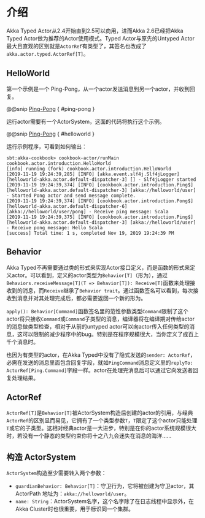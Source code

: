 # 介绍

Akka Typed Actor从2.4开始直到2.5可以商用，进而Akka 2.6已经把Akka Typed Actor做为推荐的Actor使用模式。Typed Actor与原先的Untyped Actor最大且直观的区别就是`ActorRef`有类型了，其签名也改成了`akka.actor.typed.ActorRef[T]`。

## HelloWorld

第一个示例是一个 Ping-Pong，从一个actor发送消息到另一个actor，并收到回复。

@@snip [Ping-Pong](../../../../cookbook-actor/src/main/scala/cookbook/actor/introduction/HelloWorld.scala) { #ping-pong }

运行actor需要有一个ActorSystem，这面的代码将执行这个示例。

@@snip [Ping-Pong](../../../../cookbook-actor/src/main/scala/cookbook/actor/introduction/HelloWorld.scala) { #helloworld }

运行示例程序，可看到如何输出：

```sbtshell
sbt:akka-cookbook> cookbook-actor/runMain cookbook.actor.introduction.HelloWorld
[info] running (fork) cookbook.actor.introduction.HelloWorld 
[2019-11-19 19:24:39,285] [INFO] [akka.event.slf4j.Slf4jLogger] [helloworld-akka.actor.default-dispatcher-3] [] - Slf4jLogger started
[2019-11-19 19:24:39,374] [INFO] [cookbook.actor.introduction.Ping$] [helloworld-akka.actor.default-dispatcher-3] [akka://helloworld/user] - Started Pong actor and send message complete.
[2019-11-19 19:24:39,374] [INFO] [cookbook.actor.introduction.Pong$] [helloworld-akka.actor.default-dispatcher-6] [akka://helloworld/user/pong] - Receive ping message: Scala
[2019-11-19 19:24:39,375] [INFO] [cookbook.actor.introduction.Ping$] [helloworld-akka.actor.default-dispatcher-3] [akka://helloworld/user] - Receive pong message: Hello Scala
[success] Total time: 1 s, completed Nov 19, 2019 19:24:39 PM
```

## Behavior

Akka Typed不再需要通过类的形式来实现Actor接口定义，而是函数的形式来定义actor。可以看到，定义的actor类型为`Behavior[T]`（形为），通过`Behaviors.receiveMessage[T](T => Behavior[T]): Receive[T]`函数来处理接收到的消息，而`Receive`继承了`Behavior trait`。通过函数签名可以看到，每次接收到消息并对其处理完成后，都必需要返回一个新的形为。

`apply(): Behavior[Command]`函数签名里的范性参数类型`Command`限制了这个actor将只接收`Command`或`Command`子类型的消息，编译器将在编译期对传给actor的消息做类型检查，相对于从前的untyped actor可以向actor传入任何类型的消息，这可以限制的减少程序中的bug。特别是在程序规模很大，当你定义了成百上千个消息时。

也因为有类型的actor，在Akka Typed中没有了隐式发送的`sender: ActorRef`，必需在发送的消息里面包含回复字段，就如`PingCommand`消息定义里的`replyTo: ActorRef[Ping.Command]`字段一样。actor在处理完消息后可以通过它向发送者回复处理结果。

## ActorRef

`ActorRef[T]`是`Behavior[T]`被ActorSystem构造后创建的actor的引用，与经典`ActorRef`的区别显而易见，它拥有了一个类型参数`T`，`T`限定了这个actor只能处理`T`或它的子类型。这相对经典actor是一大进步，特别是在你的actor系统规模很大时，若没有一个静态的类型约束你将十之八九会迷失在消息的海洋……

## 构造 ActorSystem

`ActorSystem`构造至少需要转入两个参数：

- `guardianBehavior: Behavior[T]`：守卫行为，它将被创建为守卫actor，其 ActorPath 地址为：`akka://helloworld/user`。
- `name: String`：ActorSystem名字，这个名字除了在日志线程中显示外，在Akka Cluster时也很重要，用于标识同一个集群。
